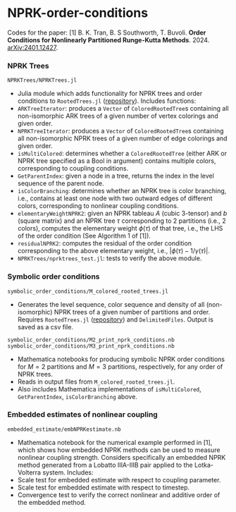 # NPRK-order-conditions
Codes for the paper: 
[1] B. K. Tran, B. S Southworth, T. Buvoli. **Order Conditions for Nonlinearly Partitioned Runge-Kutta Methods**. 2024. [arXiv:2401.12427](https://arxiv.org/abs/2401.12427).

### NPRK Trees

`NPRKTrees/NPRKTrees.jl`

 - Julia module which adds functionality for NPRK trees and order conditions to `RootedTrees.jl` ([repository](https://github.com/SciML/RootedTrees.jl)). Includes functions:
 - `ARKTreeIterator`: produces a `Vector` of `ColoredRootedTree`s containing all non-isomorphic ARK trees of a given number of vertex colorings and given order.
 - `NPRKTreeIterator`: produces a `Vector` of `ColoredRootedTree`s containing all non-isomorphic NPRK trees of a given number of edge colorings and given order. 
 - `isMultiColored`: determines whether a `ColoredRootedTree` (either ARK or NPRK tree specified as a Bool in argument) contains multiple colors, corresponding to coupling conditions.
 - `GetParentIndex`: given a node in a tree, returns the index in the level sequence of the parent node.
 - `isColorBranching`: determines whether an NPRK tree is color branching, i.e., contains at least one node with two outward edges of different colors, corresponding to nonlinear coupling conditions.
 - `elementaryWeightNPRK2`: given an NPRK tableau $A$ (cubic 3-tensor) and $b$ (square matrix) and an NPRK tree $\tau$ corresponding to 2 partitions (i.e., 2 colors), computes the elementary weight $\phi(\tau)$ of that tree, i.e., the LHS of the order condition (See Algorithm 1 of [1]). 
 - `residualNPRK2`: computes the residual of the order condition corresponding to the above elementary weight, i.e., $|\phi(\tau) - 1/\gamma(\tau)|$.
 - `NPRKTrees/nprktrees_test.jl`: tests to verify the above module.

### Symbolic order conditions

`symbolic_order_conditions/M_colored_rooted_trees.jl`
 - Generates the level sequence, color sequence and density of all (non-isomorphic) NPRK trees of a given number of partitions and order. Requires `RootedTrees.jl` ([repository](https://github.com/SciML/RootedTrees.jl)) and `DelimitedFiles`. Output is saved as a csv file.

`symbolic_order_conditions/M2_print_nprk_conditions.nb`
`symbolic_order_conditions/M3_print_nprk_conditions.nb`

 - Mathematica notebooks for producing symbolic NPRK order conditions for $M=2$ partitions and $M=3$ partitions, respectively, for any order of NPRK trees.
 - Reads in output files from `M_colored_rooted_trees.jl`.
 - Also includes Mathematica implementations of `isMultiColored`, `GetParentIndex`, `isColorBranching` above.

### Embedded estimates of nonlinear coupling

 `embedded_estimate/embNPRKestimate.nb`
   
 - Mathematica notebook for the numerical example performed in [1], which shows how embedded NPRK methods can be used to measure nonlinear coupling strength. Considers specifically an embedded NPRK method generated from a Lobatto IIIA-IIIB pair applied to the Lotka-Volterra system. Includes:
 - Scale test for embedded estimate with respect to coupling parameter.
 - Scale test for embedded estimate with respect to timestep.
 - Convergence test to verify the correct nonlinear and additive order of the embedded method.
